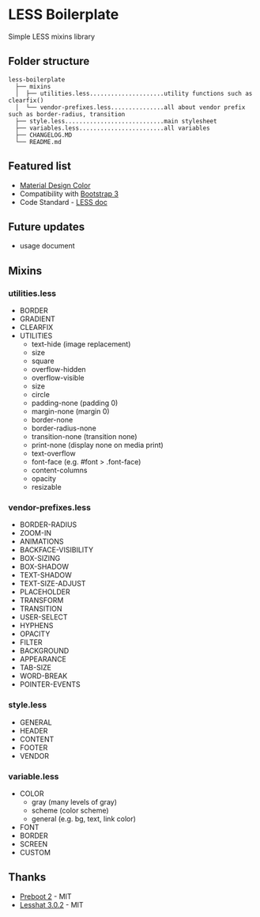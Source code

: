 # LESS Boilerplate

Simple LESS mixins library

## Folder structure

    less-boilerplate
      ├── mixins
      │  ├── utilities.less.....................utility functions such as clearfix()
      │  └── vendor-prefixes.less...............all about vendor prefix such as border-radius, transition
      ├── style.less............................main stylesheet
      ├── variables.less........................all variables
      ├── CHANGELOG.MD
      └── README.md

## Featured list

- [Material Design Color](http://www.google.com/design/spec/style/color.html)
- Compatibility with [Bootstrap 3](http://getbootstrap.com/)
- Code Standard - [LESS doc](http://lesscss.org/)

## Future updates

- usage document

## Mixins

### utilities.less

- BORDER
- GRADIENT
- CLEARFIX
- UTILITIES
  - text-hide (image replacement)
  - size
  - square
  - overflow-hidden
  - overflow-visible
  - size
  - circle
  - padding-none (padding 0)
  - margin-none (margin 0)
  - border-none
  - border-radius-none
  - transition-none (transition none)
  - print-none (display none on media print)
  - text-overflow
  - font-face (e.g. #font > .font-face)
  - content-columns
  - opacity
  - resizable

### vendor-prefixes.less

- BORDER-RADIUS
- ZOOM-IN
- ANIMATIONS
- BACKFACE-VISIBILITY
- BOX-SIZING
- BOX-SHADOW
- TEXT-SHADOW
- TEXT-SIZE-ADJUST
- PLACEHOLDER
- TRANSFORM
- TRANSITION
- USER-SELECT
- HYPHENS
- OPACITY
- FILTER
- BACKGROUND
- APPEARANCE
- TAB-SIZE
- WORD-BREAK
- POINTER-EVENTS

### style.less

- GENERAL
- HEADER
- CONTENT
- FOOTER
- VENDOR

### variable.less

- COLOR
  - gray (many levels of gray)
  - scheme (color scheme)
  - general (e.g. bg, text, link color)
- FONT
- BORDER
- SCREEN
- CUSTOM

## Thanks

- [Preboot 2](http://getpreboot.com/) - MIT
- [Lesshat 3.0.2](https://github.com/madebysource/lesshat) - MIT
